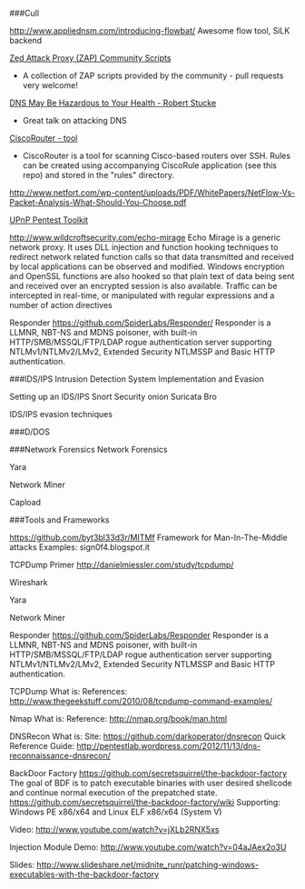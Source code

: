 ###Cull


http://www.appliednsm.com/introducing-flowbat/
Awesome flow tool, SiLK backend



[Zed Attack Proxy (ZAP) Community Scripts](https://github.com/zaproxy/community-scripts)
* A collection of ZAP scripts provided by the community - pull requests very welcome! 

[DNS May Be Hazardous to Your Health - Robert Stucke](https://www.youtube.com/watch?v=ZPbyDSvGasw)
* Great talk on attacking DNS


[CiscoRouter - tool](https://github.com/ajohnston9/ciscorouter)
* CiscoRouter is a tool for scanning Cisco-based routers over SSH. Rules can be created using accompanying CiscoRule application (see this repo) and stored in the "rules" directory.


http://www.netfort.com/wp-content/uploads/PDF/WhitePapers/NetFlow-Vs-Packet-Analysis-What-Should-You-Choose.pdf

[UPnP Pentest Toolkit](https://github.com/nccgroup/UPnP-Pentest-Toolkit)


http://www.wildcroftsecurity.com/echo-mirage
Echo Mirage is a generic network proxy. It uses DLL injection and function hooking techniques to redirect network related function calls so that data transmitted and received by local applications can be observed and modified. 
Windows encryption and OpenSSL functions are also hooked so that plain text of data being sent and received over an encrypted session is also available. 
Traffic can be intercepted in real-time, or manipulated with regular expressions and a number of action directives

Responder
https://github.com/SpiderLabs/Responder/
Responder is a LLMNR, NBT-NS and MDNS poisoner, with built-in HTTP/SMB/MSSQL/FTP/LDAP rogue authentication server supporting NTLMv1/NTLMv2/LMv2, Extended Security NTLMSSP and Basic HTTP authentication. 




###IDS/IPS
Intrusion Detection System Implementation and Evasion


Setting up an IDS/IPS
Snort
Security onion
Suricata
Bro

IDS/IPS evasion techniques


###D/DOS


###Network Forensics
Network Forensics




Yara

Network Miner

Capload




###Tools and Frameworks




https://github.com/byt3bl33d3r/MITMf
Framework for Man-In-The-Middle attacks
Examples: sign0f4.blogspot.it

TCPDump Primer
http://danielmiessler.com/study/tcpdump/


Wireshark

Yara

Network Miner

Responder
https://github.com/SpiderLabs/Responder
Responder is a LLMNR, NBT-NS and MDNS poisoner, with built-in HTTP/SMB/MSSQL/FTP/LDAP rogue authentication server supporting NTLMv1/NTLMv2/LMv2, Extended Security NTLMSSP and Basic HTTP authentication. 


TCPDump 
What is: 
References: 
http://www.thegeekstuff.com/2010/08/tcpdump-command-examples/


Nmap
What is:
Reference: http://nmap.org/book/man.html


DNSRecon
What is: 
Site: https://github.com/darkoperator/dnsrecon
Quick Reference Guide: http://pentestlab.wordpress.com/2012/11/13/dns-reconnaissance-dnsrecon/


BackDoor Factory
https://github.com/secretsquirrel/the-backdoor-factory
The goal of BDF is to patch executable binaries with user desired shellcode and continue normal execution of the prepatched state.
https://github.com/secretsquirrel/the-backdoor-factory/wiki
Supporting: Windows PE x86/x64 and Linux ELF x86/x64 (System V)

Video: http://www.youtube.com/watch?v=jXLb2RNX5xs

Injection Module Demo: http://www.youtube.com/watch?v=04aJAex2o3U

Slides: http://www.slideshare.net/midnite_runr/patching-windows-executables-with-the-backdoor-factory






















